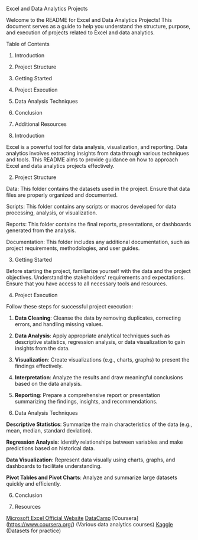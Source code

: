 Excel and Data Analytics Projects

Welcome to the README for Excel and Data Analytics Projects! This document serves as a guide to help you understand the structure, purpose, and execution of projects related to Excel and data analytics.

 Table of Contents

1. Introduction
2. Project Structure
3. Getting Started
4. Project Execution
5. Data Analysis Techniques
6. Conclusion
7. Additional Resources

1. Introduction

Excel is a powerful tool for data analysis, visualization, and reporting. Data analytics involves extracting insights from data through various techniques and tools. This README aims to provide guidance on how to approach Excel and data analytics projects effectively.

 2. Project Structure

Data: This folder contains the datasets used in the project. Ensure that data files are properly organized and documented.
  
Scripts: This folder contains any scripts or macros developed for data processing, analysis, or visualization.

Reports: This folder contains the final reports, presentations, or dashboards generated from the analysis.

Documentation: This folder includes any additional documentation, such as project requirements, methodologies, and user guides.

3. Getting Started

Before starting the project, familiarize yourself with the data and the project objectives. Understand the stakeholders' requirements and expectations. Ensure that you have access to all necessary tools and resources.

 4. Project Execution

Follow these steps for successful project execution:

1. **Data Cleaning**: Cleanse the data by removing duplicates, correcting errors, and handling missing values.

2. **Data Analysis**: Apply appropriate analytical techniques such as descriptive statistics, regression analysis, or data visualization to gain insights from the data.

3. **Visualization**: Create visualizations (e.g., charts, graphs) to present the findings effectively.

4. **Interpretation**: Analyze the results and draw meaningful conclusions based on the data analysis.

5. **Reporting**: Prepare a comprehensive report or presentation summarizing the findings, insights, and recommendations.

5. Data Analysis Techniques

 **Descriptive Statistics**: Summarize the main characteristics of the data (e.g., mean, median, standard deviation).
  
 **Regression Analysis**: Identify relationships between variables and make predictions based on historical data.
  
 **Data Visualization**: Represent data visually using charts, graphs, and dashboards to facilitate understanding.

 **Pivot Tables and Pivot Charts**: Analyze and summarize large datasets quickly and efficiently.

 6. Conclusion

 7. Resources

 [Microsoft Excel Official Website](https://www.microsoft.com/en-us/microsoft-365/excel)
 [DataCamp](https://www.datacamp.com/)
 [Coursera] (https://www.coursera.org/) (Various data analytics courses)
 [Kaggle](https://www.kaggle.com/datasets) (Datasets for practice)
